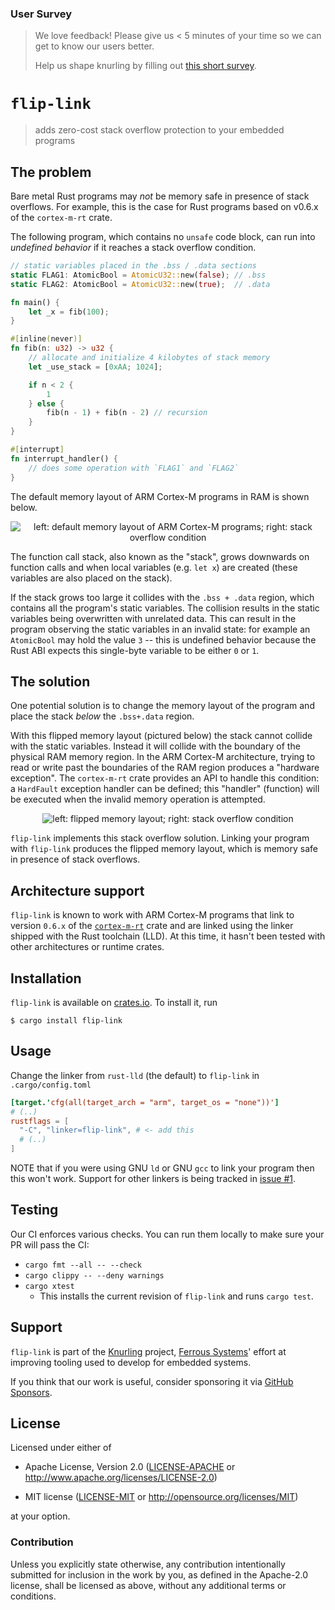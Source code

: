 ### User Survey

> We love feedback! Please give us < 5 minutes of your time so we can get to know our users better.
> 
> Help us shape knurling by filling out [this short survey](https://forms.office.com/r/aMfHG79N9K).


# `flip-link`

> adds zero-cost stack overflow protection to your embedded programs

## The problem

Bare metal Rust programs may *not* be memory safe in presence of stack overflows.
For example, this is the case for Rust programs based on v0.6.x of the `cortex-m-rt` crate.

The following program, which contains no `unsafe` code block, can run into *undefined behavior* if it reaches a stack overflow condition.

``` rust
// static variables placed in the .bss / .data sections
static FLAG1: AtomicBool = AtomicU32::new(false); // .bss
static FLAG2: AtomicBool = AtomicU32::new(true);  // .data

fn main() {
    let _x = fib(100);
}

#[inline(never)]
fn fib(n: u32) -> u32 {
    // allocate and initialize 4 kilobytes of stack memory
    let _use_stack = [0xAA; 1024];

    if n < 2 {
        1
    } else {
        fib(n - 1) + fib(n - 2) // recursion
    }
}

#[interrupt]
fn interrupt_handler() {
    // does some operation with `FLAG1` and `FLAG2`
}
```

The default memory layout of ARM Cortex-M programs in RAM is shown below.

<p align="center">
  <img src="assets/overflow.svg" alt="left: default memory layout of ARM Cortex-M programs; right: stack overflow condition">
</p>

The function call stack, also known as the "stack", grows downwards on function calls and when local variables (e.g. `let x`) are created (these variables are also placed on the stack).

If the stack grows too large it collides with the `.bss + .data` region, which contains all the program's static variables. The collision results in the static variables being overwritten with unrelated data. This can result in the program observing the static variables in an invalid state: for example an `AtomicBool` may hold the value `3` -- this is undefined behavior because the Rust ABI expects this single-byte variable to be either `0` or `1`.

## The solution

One potential solution is to change the memory layout of the program and place the stack *below* the `.bss+.data` region.

With this flipped memory layout (pictured below) the stack cannot collide with the static variables. Instead it will collide with the boundary of the physical RAM memory region. In the ARM Cortex-M architecture, trying to read or write past the boundaries of the RAM region produces a "hardware exception". The `cortex-m-rt` crate provides an API to handle this condition: a `HardFault` exception handler can be defined; this "handler" (function) will be executed when the invalid memory operation is attempted.

<p align="center">
  <img src="assets/flipped.svg" alt="left: flipped memory layout; right: stack overflow condition">
</p>

`flip-link` implements this stack overflow solution. Linking your program with `flip-link` produces the flipped memory layout, which is memory safe in presence of stack overflows.

## Architecture support

`flip-link` is known to work with ARM Cortex-M programs that link to version `0.6.x` of the [`cortex-m-rt`] crate and are linked using the linker shipped with the Rust toolchain (LLD).
At this time, it hasn't been tested with other architectures or runtime crates.

[`cortex-m-rt`]: https://crates.io/crates/cortex-m-rt

## Installation

`flip-link` is available on [crates.io]. To install it, run

[crates.io]: https://crates.io/crates/flip-link

```console
$ cargo install flip-link
```

## Usage

Change the linker from `rust-lld` (the default) to `flip-link` in `.cargo/config.toml`

``` toml
[target.'cfg(all(target_arch = "arm", target_os = "none"))']
# (..)
rustflags = [
  "-C", "linker=flip-link", # <- add this
  # (..)
]
```

NOTE that if you were using GNU `ld` or GNU `gcc` to link your program then this won't work. Support for other linkers is being tracked in [issue #1].

[issue #1]: https://github.com/knurling-rs/flip-link/issues/1

## Testing

Our CI enforces various checks. You can run them locally to make sure your PR will pass the CI:
* `cargo fmt --all -- --check`
* `cargo clippy -- --deny warnings`
* `cargo xtest`
  * This installs the current revision of `flip-link` and runs `cargo test`.

## Support

`flip-link` is part of the [Knurling] project, [Ferrous Systems]' effort at
improving tooling used to develop for embedded systems.

If you think that our work is useful, consider sponsoring it via [GitHub
Sponsors].

## License

Licensed under either of

- Apache License, Version 2.0 ([LICENSE-APACHE](LICENSE-APACHE) or
  http://www.apache.org/licenses/LICENSE-2.0)

- MIT license ([LICENSE-MIT](LICENSE-MIT) or http://opensource.org/licenses/MIT)

at your option.

### Contribution

Unless you explicitly state otherwise, any contribution intentionally submitted
for inclusion in the work by you, as defined in the Apache-2.0 license, shall be
licensed as above, without any additional terms or conditions.

[Knurling]: https://knurling.ferrous-systems.com
[Ferrous Systems]: https://ferrous-systems.com/
[GitHub Sponsors]: https://github.com/sponsors/knurling-rs
